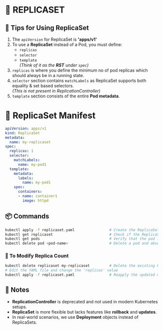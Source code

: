 # 🔁 REPLICASET
## 📌 Tips for Using ReplicaSet

1. The `apiVersion` for ReplicaSet is **'apps/v1'**
2. To use a **ReplicaSet** instead of a Pod, you must define:
   - `replicas`
   - `selector`
   - `template`  
   _(Think of it as the **RST** under `spec`)_
3. `replicas` is where you define the minimum no of pod replicas which should always be in a running state.
4. `selector` section contains `matchLabels` as ReplicaSet supports both equality & set based selectors. <br>
   _(This is not present in ReplicationController)_
5. `template` section consists of the entire **Pod metadata**.

# 🔁 ReplicaSet Manifest

```yaml
apiVersion: apps/v1
kind: ReplicaSet
metadata:
  name: my-replicaset
spec:
  replicas: 1
  selector:
    matchLabels:
      name: my-pod1
  template:
    metadata:
      labels:
        name: my-pod1
    spec:
      containers:
      - name: container1
        image: httpd
```

## 📦 Commands

```sh
kubectl apply -f replicaset.yaml                # Create the ReplicaSet
kubectl get replicaset                          # Check if the ReplicaSet is created
kubectl get pods                                # Verify that the pod is running
kubectl delete pod <pod-name>                   # Delete a pod and observe auto-replacement
```

### 🔧 To Modify Replica Count

```sh
kubectl delete replicaset my-replicaset         # Delete the existing ReplicaSet
# Edit the YAML file and change the 'replicas' value
kubectl apply -f replicaset.yaml                # Reapply the updated manifest
```

## 📝 Notes

- **ReplicationController** is deprecated and not used in modern Kubernetes setups.
- **ReplicaSet** is more flexible but lacks features like **rollback** and **updates**.
- In real-world scenarios, we use **Deployment** objects instead of ReplicaSets.















